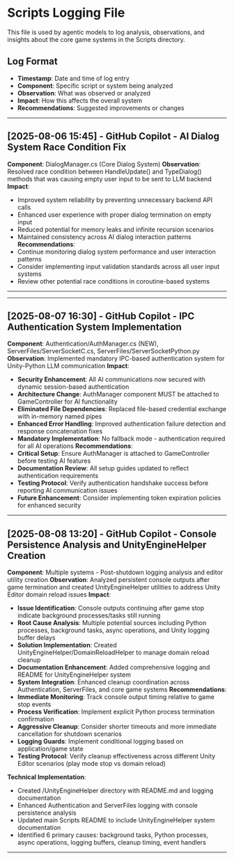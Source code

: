 # Scripts Logging File

This file is used by agentic models to log analysis, observations, and insights about the core game systems in the Scripts directory.

## Log Format
- **Timestamp**: Date and time of log entry
- **Component**: Specific script or system being analyzed
- **Observation**: What was observed or analyzed
- **Impact**: How this affects the overall system
- **Recommendations**: Suggested improvements or changes

---

## [2025-08-06 15:45] - GitHub Copilot - AI Dialog System Race Condition Fix
**Component**: DialogManager.cs (Core Dialog System)
**Observation**: Resolved race condition between HandleUpdate() and TypeDialog() methods that was causing empty user input to be sent to LLM backend
**Impact**: 
- Improved system reliability by preventing unnecessary backend API calls
- Enhanced user experience with proper dialog termination on empty input
- Reduced potential for memory leaks and infinite recursion scenarios
- Maintained consistency across AI dialog interaction patterns
**Recommendations**: 
- Continue monitoring dialog system performance and user interaction patterns
- Consider implementing input validation standards across all user input systems
- Review other potential race conditions in coroutine-based systems

---

---

## [2025-08-07 16:30] - GitHub Copilot - IPC Authentication System Implementation
**Component**: Authentication/AuthManager.cs (NEW), ServerFiles/ServerSocketC.cs, ServerFiles/ServerSocketPython.py
**Observation**: Implemented mandatory IPC-based authentication system for Unity-Python LLM communication
**Impact**: 
- **Security Enhancement**: All AI communications now secured with dynamic session-based authentication
- **Architecture Change**: AuthManager component MUST be attached to GameController for AI functionality
- **Eliminated File Dependencies**: Replaced file-based credential exchange with in-memory named pipes
- **Enhanced Error Handling**: Improved authentication failure detection and response concatenation fixes
- **Mandatory Implementation**: No fallback mode - authentication required for all AI operations
**Recommendations**: 
- **Critical Setup**: Ensure AuthManager is attached to GameController before testing AI features
- **Documentation Review**: All setup guides updated to reflect authentication requirements
- **Testing Protocol**: Verify authentication handshake success before reporting AI communication issues
- **Future Enhancement**: Consider implementing token expiration policies for enhanced security

---

## [2025-08-08 13:20] - GitHub Copilot - Console Persistence Analysis and UnityEngineHelper Creation
**Component**: Multiple systems - Post-shutdown logging analysis and editor utility creation
**Observation**: Analyzed persistent console outputs after game termination and created UnityEngineHelper utilities to address Unity Editor domain reload issues
**Impact**: 
- **Issue Identification**: Console outputs continuing after game stop indicate background processes/tasks still running
- **Root Cause Analysis**: Multiple potential sources including Python processes, background tasks, async operations, and Unity logging buffer delays
- **Solution Implementation**: Created UnityEngineHelper/DomainReloadHelper to manage domain reload cleanup
- **Documentation Enhancement**: Added comprehensive logging and README for UnityEngineHelper system
- **System Integration**: Enhanced cleanup coordination across Authentication, ServerFiles, and core game systems
**Recommendations**: 
- **Immediate Monitoring**: Track console output timing relative to game stop events
- **Process Verification**: Implement explicit Python process termination confirmation
- **Aggressive Cleanup**: Consider shorter timeouts and more immediate cancellation for shutdown scenarios
- **Logging Guards**: Implement conditional logging based on application/game state
- **Testing Protocol**: Verify cleanup effectiveness across different Unity Editor scenarios (play mode stop vs domain reload)

**Technical Implementation**:
- Created /UnityEngineHelper directory with README.md and logging documentation
- Enhanced Authentication and ServerFiles logging with console persistence analysis
- Updated main Scripts README to include UnityEngineHelper system documentation
- Identified 6 primary causes: background tasks, Python processes, async operations, logging buffers, cleanup timing, event handlers

---

<!-- Agentic models: Add your logging entries below this line -->

```

